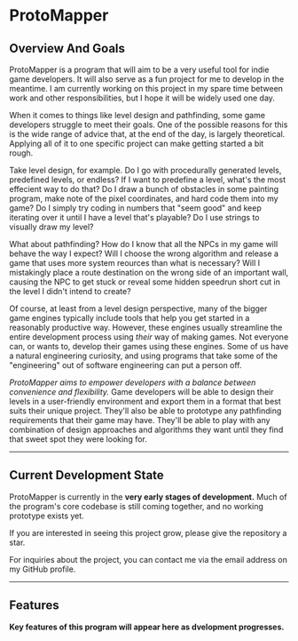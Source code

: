 # ProtoMapper 

## Overview And Goals

ProtoMapper is a program that will aim to be a very useful tool for indie game developers. It will also serve as a fun 
project for me to develop in the meantime. I am currently working on this project in my spare time between work and 
other responsibilities, but I hope it will be widely used one day.

When it comes to things like level design and pathfinding, some game developers struggle to meet their goals. One of the 
possible reasons for this is the wide range of advice that, at the end of the day, is largely theoretical. Applying all of 
it to one specific project can make getting started a bit rough.

Take level design, for example. Do I go with procedurally generated levels, predefined levels, or endless? If I want to 
predefine a level, what's the most effecient way to do that? Do I draw a bunch of obstacles in some painting program, make 
note of the pixel coordinates, and hard code them into my game? Do I simply try coding in numbers that "seem good" and keep 
iterating over it until I have a level that's playable? Do I use strings to visually draw my level? 

What about pathfinding? How do I know that all the NPCs in my game will behave the way I expect? Will I choose the wrong algorithm 
and release a game that uses more system reources than what is necessary? Will I mistakingly place a route destination on the wrong side 
of an important wall, causing the NPC to get stuck or reveal some hidden speedrun short cut in the level I didn't intend to create?

Of course, at least from a level design perspective, many of the bigger game engines typically include tools that help you get started 
in a reasonably productive way. However, these engines usually streamline the entire development process using *their* way of making games. 
Not everyone can, or wants to, develop their games using these engines. Some of us have a natural engineering curiosity, and using programs 
that take some of the "engineering" out of software engineering can put a person off.

*ProtoMapper aims to empower developers with a balance between convenience and flexibility.* Game developers will be able to design their 
levels in a user-friendly environment and export them in a format that best suits their unique project. They'll also be able to prototype 
any pathfinding requirements that their game may have. They'll be able to play with any combination of design approaches and algorithms 
they want until they find that sweet spot they were looking for.

---

## Current Development State

ProtoMapper is currently in the **very early stages of development.** Much of the program's core codebase is still coming together, and no 
working prototype exists yet. 

If you are interested in seeing this project grow, please give the repository a star. 

For inquiries about the project, you can contact me via the email address on my GitHub profile.

---

## Features

**Key features of this program will appear here as dvelopment progresses.**
